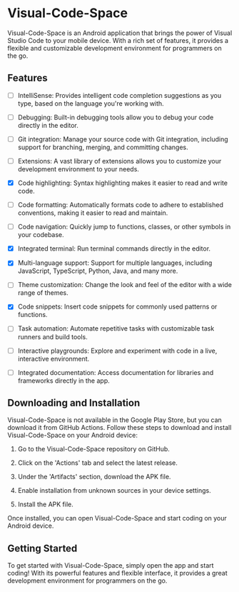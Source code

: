 # Visual-Code-Space

Visual-Code-Space is an Android application that brings the power of Visual Studio Code to your mobile device. With a rich set of features, it provides a flexible and customizable development environment for programmers on the go.

## Features

- [ ] IntelliSense: Provides intelligent code completion suggestions as you type, based on the language you're working with.

- [ ] Debugging: Built-in debugging tools allow you to debug your code directly in the editor.

- [ ] Git integration: Manage your source code with Git integration, including support for branching, merging, and committing changes.

- [ ] Extensions: A vast library of extensions allows you to customize your development environment to your needs.

- [x] Code highlighting: Syntax highlighting makes it easier to read and write code.

- [ ] Code formatting: Automatically formats code to adhere to established conventions, making it easier to read and maintain.

- [ ] Code navigation: Quickly jump to functions, classes, or other symbols in your codebase.

- [X] Integrated terminal: Run terminal commands directly in the editor.

- [X] Multi-language support: Support for multiple languages, including JavaScript, TypeScript, Python, Java, and many more.

- [ ] Theme customization: Change the look and feel of the editor with a wide range of themes.

- [X] Code snippets: Insert code snippets for commonly used patterns or functions.

- [ ] Task automation: Automate repetitive tasks with customizable task runners and build tools.

- [ ] Interactive playgrounds: Explore and experiment with code in a live, interactive environment.

- [ ] Integrated documentation: Access documentation for libraries and frameworks directly in the app.

## Downloading and Installation

Visual-Code-Space is not available in the Google Play Store, but you can download it from GitHub Actions. Follow these steps to download and install Visual-Code-Space on your Android device:

1. Go to the Visual-Code-Space repository on GitHub.

2. Click on the 'Actions' tab and select the latest release.

3. Under the 'Artifacts' section, download the APK file.

4. Enable installation from unknown sources in your device settings.

5. Install the APK file.

Once installed, you can open Visual-Code-Space and start coding on your Android device.

## Getting Started

To get started with Visual-Code-Space, simply open the app and start coding! With its powerful features and flexible interface, it provides a great development environment for programmers on the go.


